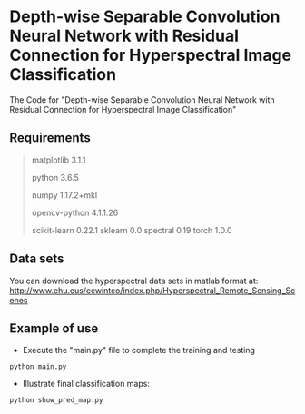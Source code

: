 # Depth-wise Separable Convolution Neural Network with Residual Connection for Hyperspectral Image Classification
The Code for "Depth-wise Separable Convolution Neural Network with Residual Connection for Hyperspectral Image Classification"


## Requirements


> matplotlib             3.1.1
>
> python                 3.6.5
>
> numpy                  1.17.2+mkl
>
> opencv-python          4.1.1.26
>
> scikit-learn           0.22.1
> sklearn                0.0
> spectral               0.19
> torch                  1.0.0

## Data sets
You can download the hyperspectral data sets in matlab format at:
http://www.ehu.eus/ccwintco/index.php/Hyperspectral_Remote_Sensing_Scenes

## Example of use

* Execute the "main.py" file to complete the training and testing

```shell script
python main.py
```


* Illustrate final classification maps:

```shell script
python show_pred_map.py
```